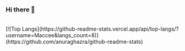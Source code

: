 ### Hi there 👋

<br>
[![Top Langs](https://github-readme-stats.vercel.app/api/top-langs/?username=Maccee&langs_count=8)](https://github.com/anuraghazra/github-readme-stats)



<!--
**Maccee/Maccee** is a ✨ _special_ ✨ repository because its `README.md` (this file) appears on your GitHub profile.

Here are some ideas to get you started:

- 🔭 I’m currently working on ...
- 🌱 I’m currently learning ...
- 👯 I’m looking to collaborate on ...
- 🤔 I’m looking for help with ...
- 💬 Ask me about ...
- 📫 How to reach me: ...
- 😄 Pronouns: ...
- ⚡ Fun fact: ...
-->
